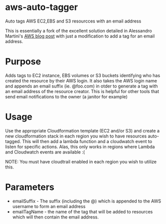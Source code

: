 # aws-auto-tagger
Auto tags AWS EC2,EBS and S3 resourcces with an email address

This is essentially a fork of the excellent solution detailed in Alessandro Martini's [AWS blog post](https://blogs.aws.amazon.com/security/post/Tx150Z810KS4ZEC/How-to-Automatically-Tag-Amazon-EC2-Resources-in-Response-to-API-Events) with just a modification to add a tag for an email address.

# Purpose
Adds tags to EC2 instance, EBS volumes or S3 buckets identifying who has created the resource by their AWS login.  It also takes the AWS login name and appends an email suffix (ie. @foo.com) in otder to generate a tag with an email address of the resource creator.  This is helpful for other tools that send email notifications to the owner (a janitor for example)

# Usage

Use the appropriate Cloudformation template (EC2 and/or S3) and create a new cloudformation stack in each region you wish to have resources auto-tagged.  This will then add a lambda function and a cloudwatch event to listen for specific actions.  Alas, this only works in regions where Lambda and Cloudwatch events are available :(

NOTE: You must have cloudtrail enabled in each region you wish to utilize this.


# Parameters

* emailSuffix - The suffix (including the @) which is appended to the AWS username to form an email address
* emailTagName - the name of the tag that will be added to resources which will then contain the email address.
